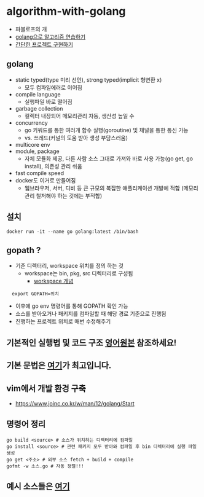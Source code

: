 # algorithm-with-golang
- 파블로프의 개
- [golang으로 알고리즘 연습하기](https://github.com/AI-Trolls/algorithm-with-golang/tree/master/algorithm/leetcode)
- [간단한 프로젝트 구현하기](https://github.com/AI-Trolls/algorithm-with-golang/blob/master/project/project.md)

## golang
- static typed(type 미리 선언), strong typed(implicit 형변환 x) 
  - 모두 컴파일에러로 이어짐
- compile language
  - 실행파일 바로 떨어짐
- garbage collection
  - 컬렉터 내장되어 메모리관리 자동, 생산성 높일 수
- concurrency
  - go 키워드를 통한 여러개 함수 실행(goroutine) 및 채널을 통한 통신 가능 
  - vs. 쓰레드(커널의 도움 받아 생성 부담스러움)
- multicore env
- module, package
  - 자체 모듈화 제공, 다른 사람 소스 그대로 가져와 바로 사용 가능(go get, go install), 의존성 관리 쉬움
- fast compile speed
- docker도 이거로 만들어짐
  - 웹브라우저, 서버, 디비 등 큰 규모의 복잡한 애플리케이션 개발에 적합 (메모리 관리 철저해야 하는 것에는 부적합)


## 설치
```
docker run -it --name go golang:latest /bin/bash 
```

## gopath ?
- 기준 디렉터리, workspace 위치를 정의 하는 것
  - workspace는 bin, pkg, src 디렉터리로 구성됨
    - [workspace 개념](https://github.com/golang-kr/golang-doc/wiki/Go-%EC%BD%94%EB%93%9C%EB%A5%BC-%EC%9E%91%EC%84%B1%ED%95%98%EB%8A%94-%EB%B0%A9%EB%B2%95#workspace)
```
  export GOPATH=위치
```
- 이후에 go env 명령어를 통해 GOPATH 확인 가능
- 소스를 받아오거나 패키지를 컴파일할 때 해당 경로 기준으로 진행됨
- 진행하는 프로젝트 위치로 매번 수정해주기


## 기본적인 실행법 및 코드 구조 [영어원본](https://golang.org/doc/code.html) 참조하세요!

## 기본 문법은 [여기](http://pyrasis.com/book/GoForTheReallyImpatient/Unit01)가 최고입니다.

## vim에서 개발 환경 구축
- https://www.joinc.co.kr/w/man/12/golang/Start


## 명령어 정리
```
go build <source> # 소스가 위치하는 디렉터리에 컴파일
go install <source> # 관련 패키지 모두 받아와 컴파일 후 bin 디렉터리에 실행 파일 생성
go get <주소> # 외부 소스 fetch + build + compile
gofmt -w 소스.go # 자동 정렬!!!
```

## 예시 소스들은 [여기](https://github.com/AI-Trolls/algorithm-with-golang/tree/master/basic/src/github.com/songjein)

